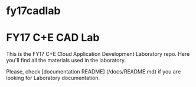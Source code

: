 # fy17cadlab
FY17 C+E CAD Lab
================
This is the FY17 C+E Cloud Application Development Laboratory repo. Here you'll find all the materials used in the laboratory.

Please, check [documentation README] (/docs/README.md) if you are looking for Laboratory documentation.

